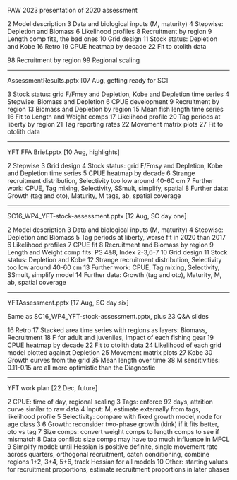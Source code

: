PAW 2023 presentation of 2020 assessment

 2  Model description
 3  Data and biological inputs (M, maturity)
 4  Stepwise: Depletion and Biomass
 6  Likelihood profiles
 8  Recruitment by region
 9  Length comp fits, the bad ones
10  Grid design
11  Stock status: Depletion and Kobe
16  Retro
19  CPUE heatmap by decade
22  Fit to otolith data

98  Recruitment by region
99  Regional scaling

--------------------------------------------------------------------------------

AssessmentResults.pptx [07 Aug, getting ready for SC]

 3  Stock status: grid F/Fmsy and Depletion, Kobe and Depletion time series
 4  Stepwise: Biomass and Depletion
 6  CPUE development
 9  Recruitment by region
13  Biomass and Depletion by region
15  Mean fish length time series
16  Fit to Length and Weight comps
17  Likelihood profile
20  Tag periods at liberty by region
21  Tag reporting rates
22  Movement matrix plots
27  Fit to otolith data

--------------------------------------------------------------------------------

YFT FFA Brief.pptx [10 Aug, highlights]

 2  Stepwise
 3  Grid design
 4  Stock status: grid F/Fmsy and Depletion, Kobe and Depletion time series
 5  CPUE heatmap by decade
 6  Strange recruitment distribution, Selectivity too low around 40-60 cm
 7  Further work: CPUE, Tag mixing, Selectivity, SSmult, simplify, spatial
 8  Further data: Growth (tag and oto), Maturity, M tags, ab, spatial coverage

--------------------------------------------------------------------------------

SC16_WP4_YFT-stock-assessment.pptx [12 Aug, SC day one]

 2  Model description
 3  Data and biological inputs (M, maturity)
 4  Stepwise: Depletion and Biomass
 5  Tag periods at liberty, worse fit in 2020 than 2017
 6  Likelihood profiles
 7  CPUE fit
 8  Recruitment and Biomass by region
 9  Length and Weight comp fits: PS 4&8, Index 2-3,6-7
10  Grid design
11  Stock status: Depletion and Kobe
12  Strange recruitment distribution, Selectivity too low around 40-60 cm
13  Further work: CPUE, Tag mixing, Selectivity, SSmult, simplify model
14  Further data: Growth (tag and oto), Maturity, M, ab, spatial coverage

--------------------------------------------------------------------------------

YFTAssessment.pptx [17 Aug, SC day six]

Same as SC16_WP4_YFT-stock-assessment.pptx, plus 23 Q&A slides

16  Retro
17  Stacked area time series with regions as layers: Biomass, Recruitment
18  F for adult and juveniles, Impact of each fishing gear
19  CPUE heatmap by decade
22  Fit to otolith data
24  Likelihood of each grid model plotted against Depletion
25  Movement matrix plots
27  Kobe
30  Growth curves from the grid
35  Mean length over time
38  M sensitivities: 0.11-0.15 are all more optimistic than the Diagnostic

--------------------------------------------------------------------------------

YFT work plan [22 Dec, future]

 2  CPUE: time of day, regional scaling
 3  Tags: enforce 92 days, attrition curve similar to raw data
 4  Input: M, estimate externally from tags, likelihood profile
 5  Selectivity: compare with fixed growth model, node for age class 3
 6  Growth: reconsider two-phase growth (kink) if it fits better, oto vs tag
 7  Size comps: convert weight comps to length comps to see if mismatch
 8  Data conflict: size comps may have too much influence in MFCL
 9 Simplify model: until Hessian is positive definite, single movement rate
    across quarters, orthogonal recruitment, catch conditioning, combine regions
    1+2, 3+4, 5+6, track Hessian for all models
10  Other: starting values for recruitment proportions, estimate recruitment
    proportions in later phases

